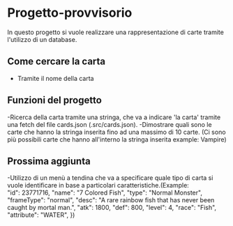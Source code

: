 # Progetto-provvisorio

In questo progetto si vuole realizzare una rappresentazione di carte tramite l'utilizzo di un database.

## Come cercare la carta
- Tramite il nome della carta



## Funzioni del progetto
-Ricerca della carta tramite una stringa, che va a indicare 'la carta' tramite una fetch del file cards.json (.src/cards.json).
-Dimostrare quali sono le carte che hanno la stringa inserita fino ad una massimo di 10 carte. (Ci sono più possibili carte che hanno all'interno la stringa inserita
example: Vampire)


## Prossima aggiunta
-Utilizzo di un menù a tendina che va a specificare quale tipo di carta si vuole identificare in base a particolari caratteristiche.(Example:  
      "id": 23771716,
      "name": "7 Colored Fish",
      "type": "Normal Monster",
      "frameType": "normal",
      "desc": "A rare rainbow fish that has never been caught by mortal man.",
      "atk": 1800,
      "def": 800,
      "level": 4,
      "race": "Fish",
      "attribute": "WATER",
    })
